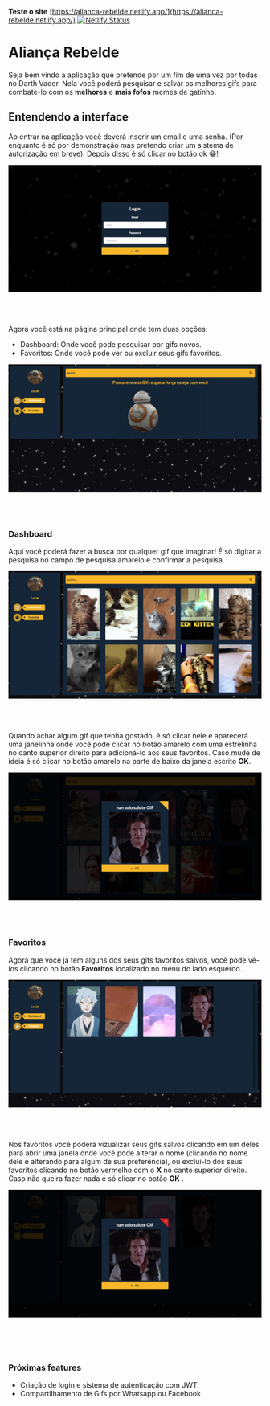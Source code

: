 

**Teste o site**
[https://alianca-rebelde.netlify.app/](https://alianca-rebelde.netlify.app/)
[![Netlify Status](https://api.netlify.com/api/v1/badges/8d578628-7c6d-48ea-be27-b497358a43ac/deploy-status)](https://app.netlify.com/sites/show-do-milhao/deploys)

# Aliança Rebelde

Seja bem vindo a aplicação que pretende por um fim de uma vez por todas no Darth Vader.  Nela você poderá pesquisar e salvar os melhores gifs para combate-lo com os **melhores** e **mais fofos** memes de gatinho.

## Entendendo a interface

Ao entrar na aplicação você deverá inserir um email e uma senha. (Por enquanto é só por demonstração mas pretendo criar um sistema de autorização em breve). Depois disso é só clicar no botão ok 😁!


<img src="src/assets/read-me/tela-login.jpeg"
     alt="Login"
      />


</br>
</br>



Agora você está na página principal onde tem duas opções:
 - Dashboard: Onde você pode pesquisar por gifs novos.
 - Favoritos: Onde você pode ver ou excluir seus gifs favoritos.

<img src="src/assets/read-me/dashboard.jpeg"
     alt="Dashboard"
      />


</br>
</br>

### Dashboard
Aqui você poderá fazer a busca por qualquer gif que imaginar! É só digitar a pesquisa no campo de pesquisa amarelo e confirmar a pesquisa.

<img src="src/assets/read-me/dashboard-pesquisa.jpeg"
     alt="Dashboard Pesquisa"
      />


</br>
</br>

Quando achar algum gif que tenha gostado, é só clicar nele e aparecerá uma janelinha onde você pode clicar no botão amarelo com uma estrelinha no canto superior direito para adicioná-lo aos seus favoritos. Caso mude de ideia é só clicar no botão amarelo na parte de baixo da janela escrito **OK**.

<img src="src/assets/read-me/dashboard-gif.jpeg"
     alt="Dashboard Gif"
      />


</br>
</br>


### Favoritos

Agora que você já tem alguns dos seus gifs favoritos salvos, você pode vê-los clicando no botão **Favoritos** localizado no menu do lado esquerdo.

<img src="src/assets/read-me/favoritos.jpeg"
     alt="Favoritos"
      />


</br>
</br>


Nos favoritos você poderá vizualizar seus gifs salvos clicando em um deles para abrir uma janela onde você pode alterar o nome (clicando no nome dele e alterando para algum de sua preferência), ou excluí-lo dos seus favoritos clicando no botão vermelho com o **X** no canto superior direito. Caso não queira fazer nada é só clicar no botão **OK** .

<img src="src/assets/read-me/favoritos-gif.jpeg"
     alt="Favoritos Gif"
      />


</br>
</br>


# 
###  Próximas features

 - Criação de login e sistema de autenticação com JWT.
 - Compartilhamento de Gifs por Whatsapp ou Facebook.


